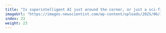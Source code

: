 ```yaml
---
title: "Is superintelligent AI just around the corner, or just a sci-fi dream?"
imageUrl: "https://images.newscientist.com/wp-content/uploads/2025/06/13102402/SEI_255250069.jpg?width=788"
index: 23
weight: 23
---
```

